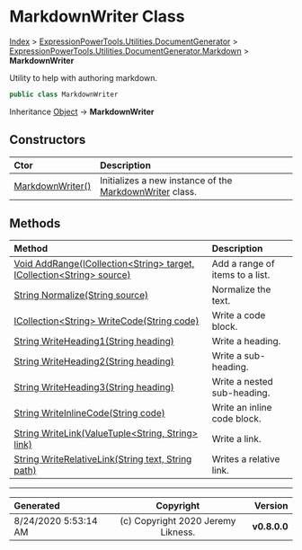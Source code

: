 ﻿# MarkdownWriter Class

[Index](../index.md) > [ExpressionPowerTools.Utilities.DocumentGenerator](ExpressionPowerTools.Utilities.DocumentGenerator.a.md) > [ExpressionPowerTools.Utilities.DocumentGenerator.Markdown](ExpressionPowerTools.Utilities.DocumentGenerator.Markdown.n.md) > **MarkdownWriter**

Utility to help with authoring markdown.

```csharp
public class MarkdownWriter
```

Inheritance [Object](https://docs.microsoft.com/dotnet/api/system.object) → **MarkdownWriter**

## Constructors

| Ctor | Description |
| :-- | :-- |
| [MarkdownWriter()](ExpressionPowerTools.Utilities.DocumentGenerator.Markdown.MarkdownWriter.ctor.md#markdownwriter) | Initializes a new instance of the [MarkdownWriter](ExpressionPowerTools.Utilities.DocumentGenerator.Markdown.MarkdownWriter.cs.md) class. |
## Methods

| Method | Description |
| :-- | :-- |
| [Void AddRange(ICollection&lt;String> target, ICollection&lt;String> source)](MarkdownWriter-AddRange.m.md) | Add a range of items to a list. |
| [String Normalize(String source)](MarkdownWriter-Normalize.m.md) | Normalize the text. |
| [ICollection&lt;String> WriteCode(String code)](MarkdownWriter-WriteCode.m.md) | Write a code block. |
| [String WriteHeading1(String heading)](MarkdownWriter-WriteHeading1.m.md) | Write a heading. |
| [String WriteHeading2(String heading)](MarkdownWriter-WriteHeading2.m.md) | Write a sub-heading. |
| [String WriteHeading3(String heading)](MarkdownWriter-WriteHeading3.m.md) | Write a nested sub-heading. |
| [String WriteInlineCode(String code)](MarkdownWriter-WriteInlineCode.m.md) | Write an inline code block. |
| [String WriteLink(ValueTuple&lt;String, String> link)](MarkdownWriter-WriteLink.m.md) | Write a link. |
| [String WriteRelativeLink(String text, String path)](MarkdownWriter-WriteRelativeLink.m.md) | Writes a relative link. |

---

| Generated | Copyright | Version |
| :-- | :-: | --: |
| 8/24/2020 5:53:14 AM | (c) Copyright 2020 Jeremy Likness. | **v0.8.0.0** |
